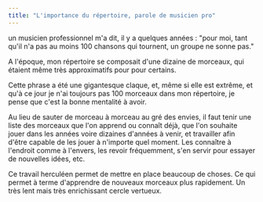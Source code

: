 ```yaml
---
title: "L'importance du répertoire, parole de musicien pro"
---
```


un musicien professionnel m'a dit, il y a quelques années : "pour moi, tant 
qu'il n'a pas au moins 100 chansons qui tournent, un groupe ne sonne pas."

A l'époque, mon répertoire se composait d'une dizaine de morceaux, qui étaient 
même très approximatifs pour pour certains.

Cette phrase a été une gigantesque claque, et, même si elle est extrême, et 
qu'à ce jour je n'ai toujours pas 100 morceaux dans mon répertoire, je pense 
que c'est la bonne mentalité à avoir.

Au lieu de sauter de morceau à morceau au gré des envies, il faut tenir une 
liste des morceaux que l'on apprend ou connaît déjà, que l'on souhaite jouer 
dans les années voire dizaines d'années à venir, et travailler afin d'être 
capable de les jouer à n'importe quel moment. Les connaître à l'endroit comme à 
l'envers, les revoir fréquemment, s'en servir pour essayer de nouvelles idées, 
etc.

Ce travail herculéen permet de mettre en place beaucoup de choses. Ce qui 
permet à terme d'apprendre de nouveaux morceaux plus rapidement. Un très lent 
mais très enrichissant cercle vertueux.
